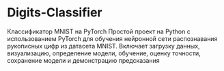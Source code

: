 # Digits-Classifier
Классификатор MNIST на PyTorch  Простой проект на Python с использованием PyTorch для обучения нейронной сети распознавания рукописных цифр из датасета MNIST. Включает загрузку данных, визуализацию, определение модели, обучение, оценку точности, сохранение модели и демонстрацию предсказания
